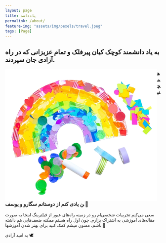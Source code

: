 ```yaml
---
layout: page
title: یادداشت
permalink: /about/
feature-img: "assets/img/pexels/travel.jpeg"
tags: [Page]
---
```


## به یاد دانشمند کوچک کیان پیرفلک و تمام عزیزانی که در راه آزادی جان سپردند.


<img src="/assets/images/rainbow.png" alt="Rainbow" style="float:left">


### همچنین یادی کنم از دوستانم سگارو و یوسف 💛


سعی می‌کنم تجربیات شخصی‌ام رو در زمینه راه‌های عبور از فیلترینگ اینجا به صورت مقاله‌های آموزشی به اشتراک بزارم.
چون اول راه هستم ممکنه ضعف‌هایی هم داشته باشم، ممنون میشم کمک کنید برای بهتر شدن آموزشها 🙏


به امید آزادی 🕊️


 
